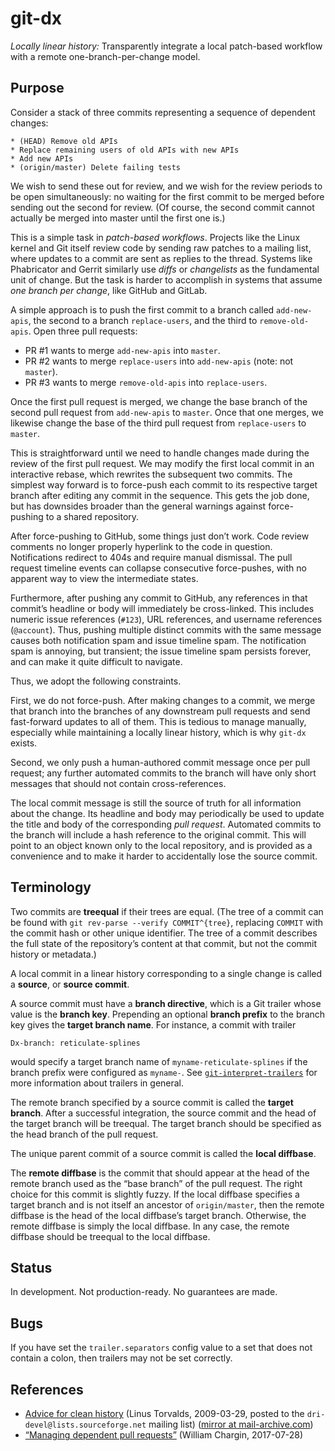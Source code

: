 # git-dx

*Locally linear history:* Transparently integrate a local patch-based workflow
with a remote one-branch-per-change model.

## Purpose

Consider a stack of three commits representing a sequence of dependent changes:

    * (HEAD) Remove old APIs
    * Replace remaining users of old APIs with new APIs
    * Add new APIs
    * (origin/master) Delete failing tests

We wish to send these out for review, and we wish for the review periods to be
open simultaneously: no waiting for the first commit to be merged before sending
out the second for review. (Of course, the second commit cannot actually be
merged into master until the first one is.)

This is a simple task in *patch-based workflows*. Projects like the Linux kernel
and Git itself review code by sending raw patches to a mailing list, where
updates to a commit are sent as replies to the thread. Systems like Phabricator
and Gerrit similarly use *diffs* or *changelists* as the fundamental unit of
change. But the task is harder to accomplish in systems that assume *one branch
per change*, like GitHub and GitLab.

A simple approach is to push the first commit to a branch called `add-new-apis`,
the second to a branch `replace-users`, and the third to `remove-old-apis`. Open
three pull requests:

  - PR #1 wants to merge `add-new-apis` into `master`.
  - PR #2 wants to merge `replace-users` into `add-new-apis` (note: not
    `master`).
  - PR #3 wants to merge `remove-old-apis` into `replace-users`.

Once the first pull request is merged, we change the base branch of the second
pull request from `add-new-apis` to `master`. Once that one merges, we likewise
change the base of the third pull request from `replace-users` to `master`.

This is straightforward until we need to handle changes made during the review
of the first pull request. We may modify the first local commit in an
interactive rebase, which rewrites the subsequent two commits. The simplest way
forward is to force-push each commit to its respective target branch after
editing any commit in the sequence. This gets the job done, but has downsides
broader than the general warnings against force-pushing to a shared repository.

After force-pushing to GitHub, some things just don’t work. Code review comments
no longer properly hyperlink to the code in question. Notifications redirect to
404s and require manual dismissal. The pull request timeline events can collapse
consecutive force-pushes, with no apparent way to view the intermediate states.

Furthermore, after pushing any commit to GitHub, any references in that commit’s
headline or body will immediately be cross-linked. This includes numeric issue
references (`#123`), URL references, and username references (`@account`). Thus,
pushing multiple distinct commits with the same message causes both notification
spam and issue timeline spam. The notification spam is annoying, but transient;
the issue timeline spam persists forever, and can make it quite difficult to
navigate.

Thus, we adopt the following constraints.

First, we do not force-push. After making changes to a commit, we merge that
branch into the branches of any downstream pull requests and send fast-forward
updates to all of them. This is tedious to manage manually, especially while
maintaining a locally linear history, which is why `git-dx` exists.

Second, we only push a human-authored commit message once per pull request; any
further automated commits to the branch will have only short messages that
should not contain cross-references.

The local commit message is still the source of truth for all information about
the change. Its headline and body may periodically be used to update the title
and body of the corresponding *pull request*. Automated commits to the branch
will include a hash reference to the original commit. This will point to an
object known only to the local repository, and is provided as a convenience and
to make it harder to accidentally lose the source commit.

## Terminology

Two commits are **treequal** if their trees are equal. (The tree of a commit can
be found with `git rev-parse --verify COMMIT^{tree}`, replacing `COMMIT` with
the commit hash or other unique identifier. The tree of a commit describes the
full state of the repository’s content at that commit, but not the commit
history or metadata.)

A local commit in a linear history corresponding to a single change is called a
**source**, or **source commit**.

A source commit must have a **branch directive**, which is a Git trailer whose
value is the **branch key**. Prepending an optional **branch prefix** to the branch
key gives the **target branch name**. For instance, a commit with trailer

    Dx-branch: reticulate-splines

would specify a target branch name of `myname-reticulate-splines` if the branch
prefix were configured as `myname-`. See [`git-interpret-trailers`][trailers]
for more information about trailers in general.

The remote branch specified by a source commit is called the **target branch**.
After a successful integration, the source commit and the head of the target
branch will be treequal. The target branch should be specified as the head
branch of the pull request.

The unique parent commit of a source commit is called the **local diffbase**.

The **remote diffbase** is the commit that should appear at the head of the
remote branch used as the “base branch” of the pull request. The right choice
for this commit is slightly fuzzy. If the local diffbase specifies a target
branch and is not itself an ancestor of `origin/master`, then the remote
diffbase is the head of the local diffbase’s target branch. Otherwise, the
remote diffbase is simply the local diffbase. In any case, the remote diffbase
should be treequal to the local diffbase.

[trailers]: https://git-scm.com/docs/git-interpret-trailers

## Status

In development. Not production-ready. No guarantees are made.

## Bugs

If you have set the `trailer.separators` config value to a set that does not
contain a colon, then trailers may not be set correctly.

## References

  - [Advice for clean history][linus] (Linus Torvalds, 2009-03-29, posted to the
    `dri-devel@lists.sourceforge.net` mailing list) ([mirror at
    mail-archive.com][linus-mailarchive])
  - [“Managing dependent pull requests”][mdpr] (William Chargin, 2017-07-28)

[linus-mailarchive]: https://www.mail-archive.com/dri-devel@lists.sourceforge.net/msg39091.html
[linus]: https://sourceforge.net/p/dri/mailman/message/21962376/
[mdpr]: https://wchargin.github.io/posts/managing-dependent-pull-requests
